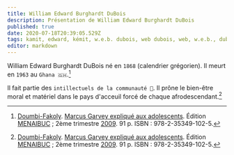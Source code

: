 ```yaml
---
title: William Edward Burghardt DuBois
description: Présentation de William Edward Burghardt DuBois
published: true
date: 2020-07-18T20:39:05.529Z
tags: kamit, edward, kémit, w.e.b. dubois, web dubois, web, w.e.b., dubois, william, burghardt, william edward burghardt dubois, intellectuel, intelligentsia, intelligentsia noire, intelligentsia kamit, intelligentsia kémit, intellectuel noir, intellectuel kémit, intellectuel kamit, kemit, noir, africain, homme
editor: markdown
---
```


William Edward Burghardt DuBois né en `1868` (calendrier grégorien). Il meurt en `1963` au `Ghana 🇬🇭`.[^1]

Il fait partie des `intillectuels de la communauté 🧠`. Il prône le bien-être moral et matériel dans le pays d'acceuil forcé de chaque afrodescendant.[^1]

[^1]: [Doumbi-Fakoly](/personnalite/homme/polymathe/afrique/nord-ouest/pays/mali/doumbi-fakoli). [Marcus Garvey expliqué aux adolescents](/ouvrage/documentaire/marcus-garvey-explique-aux-adolescents). Édition [MENAIBUC](/organisme/editeur/menaibuc) ; 2ème trimestre [2009](/histoire/date/calendrier-gregorien/par-annee/2009). 91 p. ISBN : 978-2-35349-102-5.
